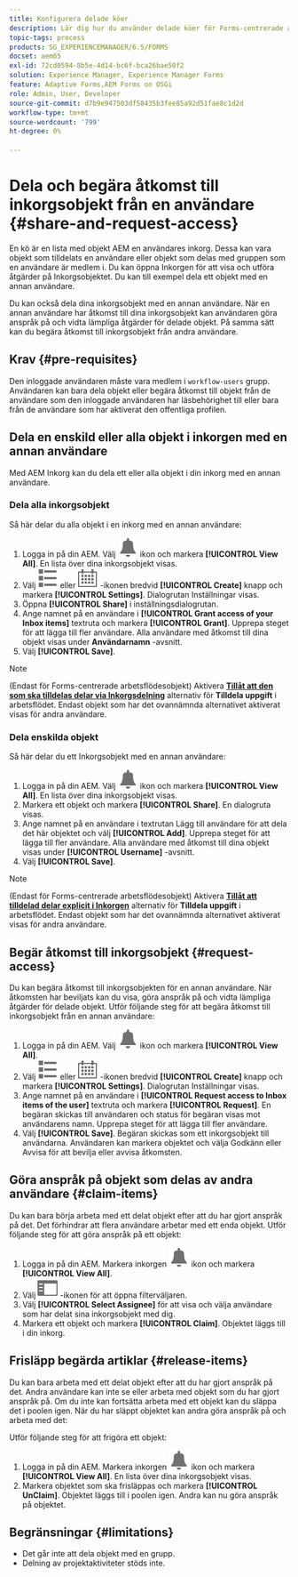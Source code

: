 ```yaml
---
title: Konfigurera delade köer
description: Lär dig hur du använder delade köer för Forms-centrerade arbetsflöden i AEM Forms på OSGi.
topic-tags: process
products: SG_EXPERIENCEMANAGER/6.5/FORMS
docset: aem65
exl-id: 72cd0594-8b5e-4d14-bc6f-bca26bae50f2
solution: Experience Manager, Experience Manager Forms
feature: Adaptive Forms,AEM Forms on OSGi
role: Admin, User, Developer
source-git-commit: d7b9e947503df58435b3fee85a92d51fae8c1d2d
workflow-type: tm+mt
source-wordcount: '799'
ht-degree: 0%

---
```


# Dela och begära åtkomst till inkorgsobjekt från en användare {#share-and-request-access}

En kö är en lista med objekt AEM en användares inkorg. Dessa kan vara objekt som tilldelats en användare eller objekt som delas med gruppen som en användare är medlem i. Du kan öppna Inkorgen för att visa och utföra åtgärder på Inkorgsobjektet. Du kan till exempel dela ett objekt med en annan användare.

Du kan också dela dina inkorgsobjekt med en annan användare. När en annan användare har åtkomst till dina inkorgsobjekt kan användaren göra anspråk på och vidta lämpliga åtgärder för delade objekt. På samma sätt kan du begära åtkomst till inkorgsobjekt från andra användare.

## Krav {#pre-requisites}

Den inloggade användaren måste vara medlem i `workflow-users` grupp. Användaren kan bara dela objekt eller begära åtkomst till objekt från de användare som den inloggade användaren har läsbehörighet till eller bara från de användare som har aktiverat den offentliga profilen.

## Dela en enskild eller alla objekt i inkorgen med en annan användare

Med AEM Inkorg kan du dela ett eller alla objekt i din inkorg med en annan användare.

### Dela alla inkorgsobjekt

Så här delar du alla objekt i en inkorg med en annan användare:

1. Logga in på din AEM. Välj ![Inkorg](assets/bell.svg) ikon och markera **[!UICONTROL View All]**. En lista över dina inkorgsobjekt visas.
1. Välj ![Visa väljare](assets/viewlist.svg) eller ![Visa väljare](assets/calendar.svg) -ikonen bredvid **[!UICONTROL Create]** knapp och markera **[!UICONTROL Settings]**. Dialogrutan Inställningar visas.
1. Öppna **[!UICONTROL Share]** i inställningsdialogrutan.
1. Ange namnet på en användare i **[!UICONTROL Grant access of your Inbox items]** textruta och markera **[!UICONTROL Grant]**. Upprepa steget för att lägga till fler användare. Alla användare med åtkomst till dina objekt visas under **Användarnamn** -avsnitt.
1. Välj **[!UICONTROL Save]**.

>[!NOTE]
>
>(Endast för Forms-centrerade arbetsflödesobjekt) Aktivera **[Tillåt att den som ska tilldelas delar via Inkorgsdelning](aem-forms-workflow-step-reference.md)** alternativ för **Tilldela uppgift** i arbetsflödet. Endast objekt som har det ovannämnda alternativet aktiverat visas för andra användare.

### Dela enskilda objekt

Så här delar du ett Inkorgsobjekt med en annan användare:

1. Logga in på din AEM. Välj ![Inkorg](assets/bell.svg) ikon och markera **[!UICONTROL View All]**. En lista över dina inkorgsobjekt visas.
1. Markera ett objekt och markera **[!UICONTROL Share]**. En dialogruta visas.
1. Ange namnet på en användare i textrutan Lägg till användare för att dela det här objektet och välj **[!UICONTROL Add]**. Upprepa steget för att lägga till fler användare. Alla användare med åtkomst till dina objekt visas under **[!UICONTROL Username]** -avsnitt.
1. Välj **[!UICONTROL Save]**.


>[!NOTE]
>
>(Endast för Forms-centrerade arbetsflödesobjekt) Aktivera **[Tillåt att tilldelad delar explicit i Inkorgen](aem-forms-workflow-step-reference.md)** alternativ för **Tilldela uppgift** i arbetsflödet. Endast objekt som har det ovannämnda alternativet aktiverat visas för andra användare.

## Begär åtkomst till inkorgsobjekt {#request-access}

Du kan begära åtkomst till inkorgsobjekten för en annan användare. När åtkomsten har beviljats kan du visa, göra anspråk på och vidta lämpliga åtgärder för delade objekt. Utför följande steg för att begära åtkomst till inkorgsobjekt från en annan användare:

1. Logga in på din AEM. Välj ![Visa väljare](assets/bell.svg) ikon och markera **[!UICONTROL View All]**.
1. Välj ![Visa väljare](assets/viewlist.svg) eller ![Visa väljare](assets/calendar.svg) -ikonen bredvid **[!UICONTROL Create]** knapp och markera **[!UICONTROL Settings]**. Dialogrutan Inställningar visas.
1. Ange namnet på en användare i **[!UICONTROL Request access to Inbox items of the user]** textruta och markera **[!UICONTROL Request]**. En begäran skickas till användaren och status för begäran visas mot användarens namn. Upprepa steget för att lägga till fler användare.
1. Välj **[!UICONTROL Save]**. Begäran skickas som ett inkorgsobjekt till användarna. Användaren kan markera objektet och välja Godkänn eller Avvisa för att bevilja eller avvisa åtkomsten.


## Göra anspråk på objekt som delas av andra användare {#claim-items}

Du kan bara börja arbeta med ett delat objekt efter att du har gjort anspråk på det. Det förhindrar att flera användare arbetar med ett enda objekt. Utför följande steg för att göra anspråk på ett objekt:

1. Logga in på din AEM. Markera inkorgen ![Inkorg](assets/bell.svg) ikon och markera **[!UICONTROL View All]**.
1. Välj ![Endast innehåll](assets/railleft.svg) -ikonen för att öppna filterväljaren.
1. Välj **[!UICONTROL Select Assignee]** för att visa och välja användare som har delat sina inkorgsobjekt med dig.
1. Markera ett objekt och markera **[!UICONTROL Claim]**. Objektet läggs till i din inkorg.

## Frisläpp begärda artiklar {#release-items}

Du kan bara arbeta med ett delat objekt efter att du har gjort anspråk på det. Andra användare kan inte se eller arbeta med objekt som du har gjort anspråk på. Om du inte kan fortsätta arbeta med ett objekt kan du släppa det i poolen igen.   När du har släppt objektet kan andra göra anspråk på och arbeta med det:

Utför följande steg för att frigöra ett objekt:

1. Logga in på din AEM. Markera inkorgen ![Inkorg](assets/bell.svg) ikon och markera **[!UICONTROL View All]**. En lista över dina inkorgsobjekt visas.
1. Markera objektet som ska frisläppas och markera **[!UICONTROL UnClaim]**. Objektet läggs till i poolen igen. Andra kan nu göra anspråk på objektet.

## Begränsningar {#limitations}

* Det går inte att dela objekt med en grupp.
* Delning av projektaktiviteter stöds inte.
